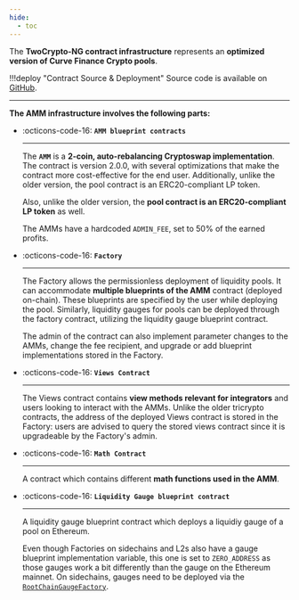 ```yaml
---
hide:
  - toc
---
```


The **TwoCrypto-NG contract infrastructure** represents an **optimized version of Curve Finance Crypto pools**.

!!!deploy "Contract Source & Deployment"
    Source code is available on [GitHub](https://github.com/curvefi/twocrypto-ng).
 

---


**The AMM infrastructure involves the following parts:**

<div class="grid cards" markdown>

-   :octicons-code-16: **`AMM blueprint contracts`** 

    ---

    The **`AMM`** is a **2-coin, auto-rebalancing Cryptoswap implementation**. The contract is version 2.0.0, with several optimizations that make the contract more cost-effective for the end user. Additionally, unlike the older version, the pool contract is an ERC20-compliant LP token.
    
    Also, unlike the older version, the **pool contract is an ERC20-compliant LP token** as well.

    The AMMs have a hardcoded `ADMIN_FEE`, set to 50% of the earned profits.

-   :octicons-code-16: **`Factory`**

    ---

    The Factory allows the permissionless deployment of liquidity pools. It can accommodate **multiple blueprints of the AMM** contract (deployed on-chain). These blueprints are specified by the user while deploying the pool. Similarly, liquidity gauges for pools can be deployed through the factory contract, utilizing the liquidity gauge blueprint contract.

    The admin of the contract can also implement parameter changes to the AMMs, change the fee recipient, and upgrade or add blueprint implementations stored in the Factory.

-   :octicons-code-16: **`Views Contract`**

    ---

    The Views contract contains **view methods relevant for integrators** and users looking to interact with the AMMs. Unlike the older tricrypto contracts, the address of the deployed Views contract is stored in the Factory: users are advised to query the stored views contract since it is upgradeable by the Factory's admin.

-   :octicons-code-16: **`Math Contract`**

    ---

    A contract which contains different **math functions used in the AMM**.

-   :octicons-code-16: **`Liquidity Gauge blueprint contract`**

    ---

    A liquidity gauge blueprint contract which deploys a liquidiy gauge of a pool on Ethereum.

    Even though Factories on sidechains and L2s also have a gauge blueprint implementation variable, this one is set to `ZERO_ADDRESS` as those gauges work a bit differently than the gauge on the Ethereum mainnet. On sidechains, gauges need to be deployed via the [`RootChainGaugeFactory`](../../liquidity-gauges-and-minting-crv/xchain-gauges/RootGaugeFactory.md).

</div>